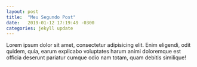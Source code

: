 ```yaml
---
layout: post
title:  "Meu Segundo Post"
date:   2019-01-12 17:19:49 -0300
categories: jekyll update
---
```


Lorem ipsum dolor sit amet, consectetur adipisicing elit. Enim eligendi, odit quidem, quia, earum explicabo voluptates harum animi doloremque est officia deserunt pariatur cumque odio nam totam, quam debitis similique!